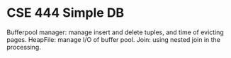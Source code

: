 # CSE 444 Simple DB
Bufferpool manager: manage insert and delete tuples, and time of evicting pages.
HeapFile: manage I/O of buffer pool.
Join: using nested join in the processing.

